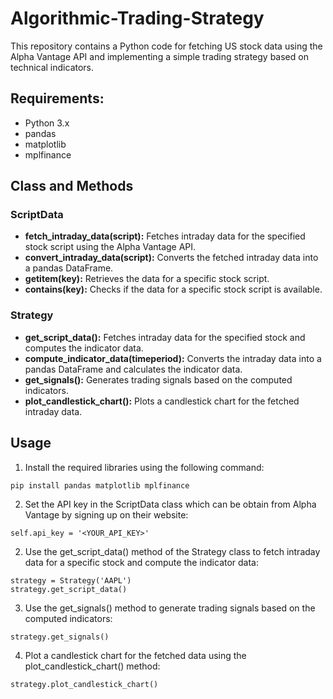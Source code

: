 # Algorithmic-Trading-Strategy
This repository contains a Python code for fetching US stock data using the Alpha Vantage API and implementing a simple trading strategy based on technical indicators.

## Requirements:
  - Python 3.x
  - pandas
  - matplotlib
  - mplfinance

## Class and Methods
### ScriptData
- **fetch_intraday_data(script):** Fetches intraday data for the specified stock script using the Alpha Vantage API.
- **convert_intraday_data(script):** Converts the fetched intraday data into a pandas DataFrame.
- **__getitem__(key):** Retrieves the data for a specific stock script.
- **__contains__(key):** Checks if the data for a specific stock script is available.

### Strategy
- **get_script_data():** Fetches intraday data for the specified stock and computes the indicator data.
- **compute_indicator_data(timeperiod):** Converts the intraday data into a pandas DataFrame and calculates the indicator data.
- **get_signals():** Generates trading signals based on the computed indicators.
- **plot_candlestick_chart():** Plots a candlestick chart for the fetched intraday data.

## Usage
1. Install the required libraries using the following command:
```
pip install pandas matplotlib mplfinance
```
2. Set the API key in the ScriptData class which can be obtain from Alpha Vantage by signing up on their website:
```
self.api_key = '<YOUR_API_KEY>'
```
2. Use the get_script_data() method of the Strategy class to fetch intraday data for a specific stock and compute the indicator data:
```
strategy = Strategy('AAPL')
strategy.get_script_data()
```
3. Use the get_signals() method to generate trading signals based on the computed indicators:
```
strategy.get_signals()
```
4. Plot a candlestick chart for the fetched data using the plot_candlestick_chart() method:
```
strategy.plot_candlestick_chart()
```
